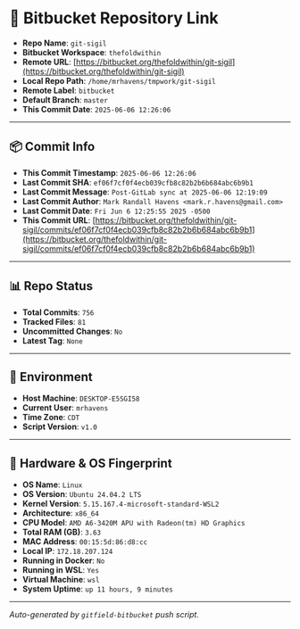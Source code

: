 # 🔗 Bitbucket Repository Link

- **Repo Name**: `git-sigil`
- **Bitbucket Workspace**: `thefoldwithin`
- **Remote URL**: [https://bitbucket.org/thefoldwithin/git-sigil](https://bitbucket.org/thefoldwithin/git-sigil)
- **Local Repo Path**: `/home/mrhavens/tmpwork/git-sigil`
- **Remote Label**: `bitbucket`
- **Default Branch**: `master`
- **This Commit Date**: `2025-06-06 12:26:06`

---

## 📦 Commit Info

- **This Commit Timestamp**: `2025-06-06 12:26:06`
- **Last Commit SHA**: `ef06f7cf0f4ecb039cfb8c82b2b6b684abc6b9b1`
- **Last Commit Message**: `Post-GitLab sync at 2025-06-06 12:19:09`
- **Last Commit Author**: `Mark Randall Havens <mark.r.havens@gmail.com>`
- **Last Commit Date**: `Fri Jun 6 12:25:55 2025 -0500`
- **This Commit URL**: [https://bitbucket.org/thefoldwithin/git-sigil/commits/ef06f7cf0f4ecb039cfb8c82b2b6b684abc6b9b1](https://bitbucket.org/thefoldwithin/git-sigil/commits/ef06f7cf0f4ecb039cfb8c82b2b6b684abc6b9b1)

---

## 📊 Repo Status

- **Total Commits**: `756`
- **Tracked Files**: `81`
- **Uncommitted Changes**: `No`
- **Latest Tag**: `None`

---

## 🧭 Environment

- **Host Machine**: `DESKTOP-E5SGI58`
- **Current User**: `mrhavens`
- **Time Zone**: `CDT`
- **Script Version**: `v1.0`

---

## 🧬 Hardware & OS Fingerprint

- **OS Name**: `Linux`
- **OS Version**: `Ubuntu 24.04.2 LTS`
- **Kernel Version**: `5.15.167.4-microsoft-standard-WSL2`
- **Architecture**: `x86_64`
- **CPU Model**: `AMD A6-3420M APU with Radeon(tm) HD Graphics`
- **Total RAM (GB)**: `3.63`
- **MAC Address**: `00:15:5d:86:d8:cc`
- **Local IP**: `172.18.207.124`
- **Running in Docker**: `No`
- **Running in WSL**: `Yes`
- **Virtual Machine**: `wsl`
- **System Uptime**: `up 11 hours, 9 minutes`

---

_Auto-generated by `gitfield-bitbucket` push script._
